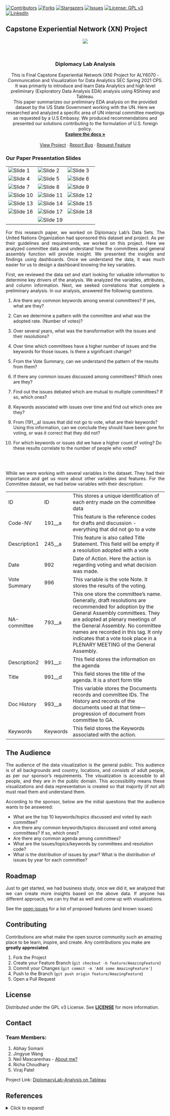 <!-- PROJECT SHIELDS -->
<!--
*** I'm using markdown "reference style" links for readability.
*** Reference links are enclosed in brackets [ ] instead of parentheses ( ).
*** See the bottom of this document for the declaration of the reference variables
*** for contributors-url, forks-url, etc. This is an optional, concise syntax you may use.
*** https://www.markdownguide.org/basic-syntax/#reference-style-links
-->

[![Contributors][contributors-shield]][contributors-url]
[![Forks][forks-shield]][forks-url]
[![Stargazers][stars-shield]][stars-url]
[![Issues][issues-shield]][issues-url]
[![License: GPL v3](https://img.shields.io/badge/License-GPLv3-blue.svg)][license-url]
[![LinkedIn][linkedin-shield]][linkedin-url]

## Capstone Experiential Network (XN) Project
<!-- PROJECT LOGO -->

<div style="width: auto; text-align: center; text-align: center !important;">  
<p align="center !important">
<a href="https://www.credly.com/badges/343830b9-a38d-4078-a38b-dbd28807ff78/linked_in" target="_blank"><img src="Images/Creed-_Diplomacy_Lab-01.png" style="max-width: 50%;  
height: auto;"></a>
</p>
</div>  

<br />
<p align="center">

  <h3 align="center">Diplomacy Lab Analysis</h3>


  <p align="center">
    This is Final Capstone Experiential Network (XN) Project for ALY6070 - Communication and Visualization for Data Analytics SEC Spring 2021 CPS. <br>It was primarily to introduce and learn Data Analytics and high level preliminary (Exploratory Data Analysis EDA) analysis using RShiney and Tableau.
    <br />This paper summarizes our preliminary EDA analysis on the provided dataset by the US State Government working with the UN. Here we researched and analyzed a specific area of UN internal committee meetings as requested by a U.S Embassy. We produced recommendations and presented our solutions contributing to the formulation of U.S. foreign policy.
    <br />
    <a href="https://github.com/mascarenhasneil/DiplomacyLab-Analysis/blob/main/Readme.md"><strong>Explore the docs »</strong></a>
    <br />
    <br />
    <a href="https://mascarenhasneil.github.io/DiplomacyLab-Analysis/">View Project</a>
    ·
    <a href="https://github.com/mascarenhasneil/DiplomacyLab-Analysis/issues">Report Bug</a>
    ·
    <a href="https://github.com/mascarenhasneil/DiplomacyLab-Analysis/issues">Request Feature</a>
  </p>
</p>



### **Our Paper Presentation Slides**

||||
|-|-|-|
| ![Slide 1](Images/Presentation-Slides/Slide1.PNG?raw=true "Slide 1")|![Slide 2](Images/Presentation-Slides/Slide2.PNG?raw=true "Slide 2")|![Slide 3](Images/Presentation-Slides/Slide3.PNG?raw=true "Slide 3")|
| ![Slide 4](Images/Presentation-Slides/Slide4.PNG?raw=true "Slide 4")|![Slide 5](Images/Presentation-Slides/Slide5.PNG?raw=true "Slide 5")|![Slide 6](Images/Presentation-Slides/Slide6.PNG?raw=true "Slide 6")|
| ![Slide 7](Images/Presentation-Slides/Slide7.PNG?raw=true "Slide 7")|![Slide 8](Images/Presentation-Slides/Slide8.PNG?raw=true "Slide 8")|![Slide 9](Images/Presentation-Slides/Slide9.PNG?raw=true "Slide 9")|
| ![Slide 10](Images/Presentation-Slides/Slide10.PNG?raw=true "Slide 10")|![Slide 11](Images/Presentation-Slides/Slide11.PNG?raw=true "Slide 11")|![Slide 12](Images/Presentation-Slides/Slide12.PNG?raw=true "Slide 12")|
| ![Slide 13](Images/Presentation-Slides/Slide13.PNG?raw=true "Slide 13")|![Slide 14](Images/Presentation-Slides/Slide14.PNG?raw=true "Slide 14")|![Slide 15](Images/Presentation-Slides/Slide15.PNG?raw=true "Slide 15")|
| ![Slide 16](Images/Presentation-Slides/Slide16.PNG?raw=true "Slide 16")|![Slide 17](Images/Presentation-Slides/Slide17.PNG?raw=true "Slide 17")|![Slide 18](Images/Presentation-Slides/Slide18.PNG?raw=true "Slide 18")|
| |![Slide 19](Images/Presentation-Slides/Slide19.PNG?raw=true "Slide 19")||



<p align="justify">
For this research paper, we worked on Diplomacy Lab’s Data Sets. The United Nations Organization had sponsored this dataset and project. As per their guidelines and requirements, we worked on this project. Here we analyzed committee data and understand how the committees and general assembly function will provide insight. We presented the insights and findings using dashboards. Once we understand the data, it was much easier for us to design a dashboard knowing the key variables.

<p align="justify">
First, we reviewed the data set and start looking for valuable information to determine key drivers of the analysis. We analyzed the variables, attributes, and column information. Next, we seeked correlations that complete a preliminary analysis. In our analysis, answered the following questions.


1) Are there any common keywords among several committees? If yes, what are they?

2) Can we determine a pattern with the committee and what was the adopted rate. (Number of votes)?

3) Over several years, what was the transformation with the issues and their resolutions?

4) Over time which committees have a higher number of issues and the keywords for those issues. Is there a significant change?

5) From the Vote Summary, can we understand the pattern of the results from them?

6) If there any common issues discussed among committees? Which ones are they?

7) Find out the issues debated which are mutual to multiple committees? If so, which ones?

8) Keywords associated with issues over time and find out which ones are they?

9) From (191__a) issues that did not go to vote, what are their keywords? Using this information, can we conclude they should have been gone for voting, or was it correct that they did not?

10) For which keywords or issues did we have a higher count of voting? Do these results correlate to the number of people who voted?


<br><br>
<p align="justify">
While we were working with several variables in the dataset. They had their importance and get us more about other variables and features. For the Committee dataset, we had below variables with their description:

||||
|-|-|-|
|ID	|ID|	This stores a unique identification of each entry made on the committee data |
|Code-NV	|191__a	|This feature is the reference codes for drafts and discussion - everything that did not go to a vote|
|Description1	|245__a	|This feature is also called Title Statement.  This field will be empty if a resolution adopted with a vote|
|Date	|992	|Date of Action. Here the action is regarding voting and what decision was made.|
|Vote Summary	|996	|This variable is the vote Note. It stores the results of the voting.|
|NA-committee	|793__a	|This one store the committee’s name.  Generally, draft resolutions are recommended for adoption by the General Assembly committees. They are adopted at plenary meetings of the General Assembly. No committee names are recorded in this tag. It only indicates that a vote took place in a PLENARY MEETING of the General Assembly.|
|Description2	|991__c	|This field stores the information on the agenda |
|Title	|991__d	|This field stores the title of the agenda. It is a short form title|
|Doc History	|993__a	|This variable stores the Documents records and committee IDs. The History and records of the documents used at that time—progression of document from committee to GA.|
|Keywords	|Keywords	|This field stores the Keywords associated with the action. |


## The Audience
<p align="justify">
The audience of the data visualization is the general public. This audience is of all backgrounds and country, locations, and consists of adult people, as per our sponsor’s requirements. The visualization is accessible to all people, and they are in the public domain. This accessibility means these visualizations and data representation is created so that majority (if not all) must read them and understand them.
<p align="justify">
According to the sponsor, below are the initial questions that the audience wants to be answered:

+	What are the top 10 keywords/topics discussed and voted by each committee?
+	Are there any common keywords/topics discussed and voted among committees? If so, which ones?
+	Are there any common agenda among committees?
+	What are the issues/topics/keywords by committees and resolution code?
+	What is the distribution of issues by year? What is the distribution of issues by year for each committee?

</p></p></p></p></p>



<!-- ROADMAP -->
## Roadmap

<p align="justify">
Just to get started, we had business study, once we did it, we analyzed that we can create more insights based on the above data. If anyone has different approach, we can try that as well and come up with visualizations.
</p>


See the [open issues](https://github.com/mascarenhasneil/DiplomacyLab-Analysis/issues) for a list of proposed features (and known issues)



<!-- CONTRIBUTING -->
## Contributing

Contributions are what make the open source community such an amazing place to be learn, inspire, and create. Any contributions you make are **greatly appreciated**.

1. Fork the Project
2. Create your Feature Branch (`git checkout -b feature/AmazingFeature`)
3. Commit your Changes (`git commit -m 'Add some AmazingFeature'`)
4. Push to the Branch (`git push origin feature/AmazingFeature`)
5. Open a Pull Request



<!-- LICENSE -->
## License

Distributed under the GPL v3 License. See **[LICENSE](https://github.com/mascarenhasneil/DiplomacyLab-Analysis/blob/main/LICENSE)** for more information.



<!-- CONTACT -->
## Contact

### Team Members: 
1. Abhay Somani 
1. Jingyue Wang
1. Neil Mascarenhas - [About me?](https://about.me/neilmascarenhas)
1. Richa Choudhary
1. Viraj Patel



Project Link: [DiplomacyLab-Analysis on Tableau](https://public.tableau.com/app/profile/mascarenhasneil/viz/DiplomacyLabAnalyticsGroup5DashboardALY6070/DiplomacyLabAnalytics)


## References
<details>
  <summary>Click to expand!</summary>


1. Research Guides: UN Documentation: General Assembly: *Voting Information.* (2022). Retrieved June 7, 2021, from https://research.un.org/en/docs/ga/voting

1. Society, D. (2018, March 27). *Four questions you should ask before visualizing your data.* Retrieved June 7, 2021, from https://medium.com/the-data-experience/four-questions-you-should-ask-before-visualizing-your-data-cd20a302eb6

1. *5 Visual Best Practices.* (2021). Retrieved June 5, 2021, from https://help.tableau.com/current/blueprint/en-us/bp_visual_best_practices.htm

1. *“What is this graph telling you?”* (2021). Retrieved June 7, 2021, from https://3iap.com/key-questions-for-user-testing-data-visualizations-5vJ8JychRVGIGWq-TpFIIg/

1. *Which Chart or Graph? A guide to data visualization.* (2021). Retrieved June 7, 2021, from https://www.tableau.com/learn/whitepapers/which-chart-or-graph-is-right-for-you 



</details>



<!-- MARKDOWN LINKS & IMAGES -->
<!-- https://www.markdownguide.org/basic-syntax/#reference-style-links 
https://github.com/mascarenhasneil/DiplomacyLab-Analysis
-->
[contributors-shield]: https://img.shields.io/github/contributors/mascarenhasneil/DiplomacyLab-Analysis.svg?style=flat-square
[contributors-url]: https://github.com/mascarenhasneil/DiplomacyLab-Analysis/graphs/contributors
[forks-shield]: https://img.shields.io/github/forks/mascarenhasneil/DiplomacyLab-Analysis.svg?style=flat-square
[forks-url]: https://github.com/mascarenhasneil/DiplomacyLab-Analysis/network/members
[stars-shield]: https://img.shields.io/github/stars/mascarenhasneil/DiplomacyLab-Analysis.svg?style=flat-square
[stars-url]: https://github.com/mascarenhasneil/DiplomacyLab-Analysis/stargazers
[issues-shield]: https://img.shields.io/github/issues/mascarenhasneil/DiplomacyLab-Analysis.svg?style=flat-square
[issues-url]: https://github.com/mascarenhasneil/DiplomacyLab-Analysis/issues
[license-shield]: https://img.shields.io/github/license/mascarenhasneil/DiplomacyLab-Analysis.svg?style=flat-square
[license-url]: https://github.com/mascarenhasneil/DiplomacyLab-Analysis/blob/main/LICENSE
[linkedin-shield]: https://img.shields.io/badge/-LinkedIn-black.svg?style=flat-square&logo=linkedin&colorB=555
[linkedin-url]: https://linkedin.com/in/mascarenhasneil
